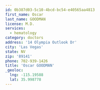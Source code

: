 ```yaml
---
id: 0b387d03-5c10-4bcd-bc54-e40565aa4813
first_name: Oscar
last_name: GOODMAN
license: M.D.
services:
  - hematology
category: doctors
address: '14 Olympia Outlook Dr'
city: 'Las Vegas'
state: NV
zip: '89141'
phone: 702-939-1426
title: 'Oscar GOODMAN'
_geoloc:
  lng: -115.19588
  lat: 35.998778
---
```

